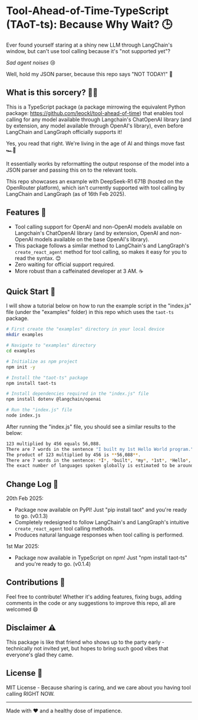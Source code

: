 # Tool-Ahead-of-Time-TypeScript (TAoT-ts): Because Why Wait? 🕒
Ever found yourself staring at a shiny new LLM through LangChain's window, but can't use tool calling because it's "not supported yet"? 

*Sad agent noises* 😢

Well, hold my JSON parser, because this repo says "NOT TODAY!" 🦾

## What is this sorcery? 🧙‍♂️

This is a TypeScript package (a package mirrowing the equivalent Python package: https://github.com/leockl/tool-ahead-of-time) that enables tool calling for any model available through Langchain's ChatOpenAI library (and by extension, any model available through OpenAI's library), even before LangChain and LangGraph officially supports it! 

Yes, you read that right. We're living in the age of AI and things move fast 🏎️💨

It essentially works by reformatting the output response of the model into a JSON parser and passing this on to the relevant tools.

This repo showcases an example with DeepSeek-R1 671B (hosted on the OpenRouter platform), which isn't currently supported with tool calling by LangChain and LangGraph (as of 16th Feb 2025).

## Features 🌟

- Tool calling support for OpenAI and non-OpenAI models available on Langchain's ChatOpenAI library (and by extension, OpenAI and non-OpenAI models available on the base OpenAI's library).
- This package follows a similar method to LangChain's and LangGraph's `create_react_agent` method for tool calling, so makes it easy for you to read the syntax. 😊
- Zero waiting for official support required.
- More robust than a caffeinated developer at 3 AM. ☕

## Quick Start 🚀

I will show a tutorial below on how to run the example script in the "index.js" file (under the "examples" folder) in this repo which uses the `taot-ts` package.

```bash
# First create the "examples" directory in your local device
mkdir examples

# Navigate to "examples" directory
cd examples

# Initialize as npm project
npm init -y

# Install the "taot-ts" package
npm install taot-ts

# Install dependencies required in the "index.js" file
npm install dotenv @langchain/openai

# Run the "index.js" file
node index.js
```

After running the "index.js" file, you should see a similar results to the below:

```bash
123 multiplied by 456 equals 56,088.
There are 7 words in the sentence "I built my 1st Hello World program."
The product of 123 multiplied by 456 is **56,088**.
There are 7 words in the sentence: *I*, *built*, *my*, *1st*, *Hello*, *World*, and *program*.
The exact number of languages spoken globally is estimated to be around 7,000, though this number can vary due to factors like dialect continuums and language endangerment. Ethnologue (2023) currently documents 7,168 living languages.
```

## Change Log 📖

20th Feb 2025:
- Package now available on PyPI! Just "pip install taot" and you're ready to go. (v0.1.3)
- Completely redesigned to follow LangChain's and LangGraph's intuitive `create_react_agent` tool calling methods.
- Produces natural language responses when tool calling is performed.

1st Mar 2025:
- Package now available in TypeScript on npm! Just "npm install taot-ts" and you're ready to go. (v0.1.4)

## Contributions 🤝

Feel free to contribute! Whether it's adding features, fixing bugs, adding comments in the code or any suggestions to improve this repo, all are welcomed 😄

## Disclaimer ⚠️

This package is like that friend who shows up to the party early - technically not invited yet, but hopes to bring such good vibes that everyone's glad they came.

## License 📜

MIT License - Because sharing is caring, and we care about you having tool calling RIGHT NOW.

---

Made with ❤️ and a healthy dose of impatience.
